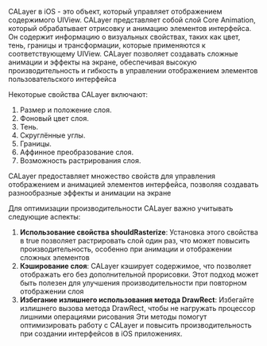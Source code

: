 CALayer в iOS - это объект, который управляет отображением содержимого UIView. CALayer представляет собой слой Core Animation, который обрабатывает отрисовку и анимацию элементов интерфейса. Он содержит информацию о визуальных свойствах, таких как цвет, тень, границы и трансформации, которые применяются к соответствующему UIView. CALayer позволяет создавать сложные анимации и эффекты на экране, обеспечивая высокую производительность и гибкость в управлении отображением элементов пользовательского интерфейса

Некоторые свойства CALayer включают:

1. Размер и положение слоя.
2. Фоновый цвет слоя.
3. Тень.
4. Скруглённые углы.
5. Границы.
6. Аффинное преобразование слоя.
7. Возможность растрирования слоя.

CALayer предоставляет множество свойств для управления отображением и анимацией элементов интерфейса, позволяя создавать разнообразные эффекты и анимации на экране

Для оптимизации производительности CALayer важно учитывать следующие аспекты:

1. **Использование свойства shouldRasterize**: Установка этого свойства в true позволяет растрировать слой один раз, что может повысить производительность, особенно при анимации и отображении сложных элементов
2. **Кэширование слоя**: CALayer кэширует содержимое, что позволяет отображать его без дополнительной прорисовки. Этот подход может быть полезен для улучшения производительности при повторном отображении слоя
3. **Избегание излишнего использования метода DrawRect**: Избегайте излишнего вызова метода DrawRect, чтобы не нагружать процессор лишними операциями рисования
Эти методы помогут оптимизировать работу с CALayer и повысить производительность при создании интерфейсов в iOS приложениях.